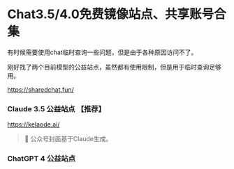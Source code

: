 # Chat3.5/4.0免费镜像站点、共享账号合集

有时候需要使用chat临时查询一些问题，但是由于各种原因访问不了。

刚好找了两个目前模型的公益站点，虽然都有使用限制，但是用于临时查询足够用。

https://sharedchat.fun/

### Claude 3.5 公益站点  【推荐】

https://kelaode.ai/

> 🌈 公众号封面基于Claude生成。
### ChatGPT 4 公益站点
